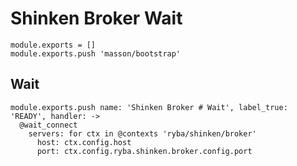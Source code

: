 
# Shinken Broker Wait

    module.exports = []
    module.exports.push 'masson/bootstrap'

## Wait

    module.exports.push name: 'Shinken Broker # Wait', label_true: 'READY', handler: ->
      @wait_connect
        servers: for ctx in @contexts 'ryba/shinken/broker'
          host: ctx.config.host
          port: ctx.config.ryba.shinken.broker.config.port
